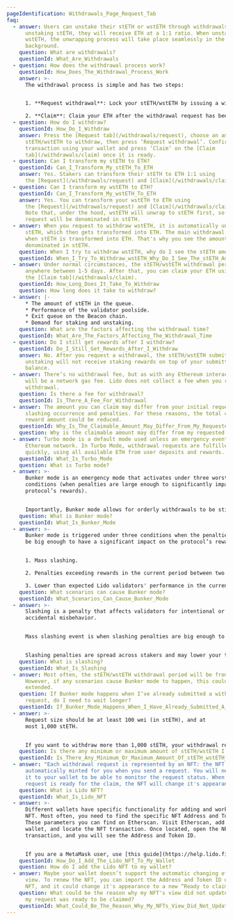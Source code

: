 ```yaml
---
pageIdentification: Withdrawals_Page_Request_Tab
faq:
  - answer: Users can unstake their stETH or wstETH through withdrawals. Upon
      unstaking stETH, they will receive ETH at a 1:1 ratio. When unstaking
      wstETH, the unwrapping process will take place seamlessly in the
      background.
    question: What are withdrawals?
    questionId: What_Are_Withdrawals
  - question: How does the withdrawal process work?
    questionId: How_Does_The_Withdrawal_Process_Work
    answer: >-
      The withdrawal process is simple and has two steps:


      1. **Request withdrawal**: Lock your stETH/wstETH by issuing a withdrawal request. ETH is sourced to fulfill the request, and then locked stETH is burned, which marks the withdrawal request as claimable. Under normal circumstances, this can take anywhere between 1-5 days.

      2. **Claim**: Claim your ETH after the withdrawal request has been processed.
  - question: How do I withdraw?
    questionId: How_Do_I_Withdraw
    answer: Press the [Request tab](/withdrawals/request), choose an amount of
      stETH/wstETH to withdraw, then press ‘Request withdrawal’. Confirm the
      transaction using your wallet and press ‘Claim’ on the [Claim
      tab](/withdrawals/claim) once it is ready.
  - question: Can I transform my stETH to ETH?
    questionId: Can_I_Transform_My_stETH_To_ETH
    answer: Yes. Stakers can transform their stETH to ETH 1:1 using
      the [Request](/withdrawals/request) and [Claim](/withdrawals/claim) tabs.
  - question: Can I transform my wstETH to ETH?
    questionId: Can_I_Transform_My_wstETH_To_ETH
    answer: Yes. You can transform your wstETH to ETH using
      the [Request](/withdrawals/request) and [Claim](/withdrawals/claim) tabs.
      Note that, under the hood, wstETH will unwrap to stETH first, so your
      request will be denominated in stETH.
  - answer: When you request to withdraw wstETH, it is automatically unwrapped into
      stETH, which then gets transformed into ETH. The main withdrawal period is
      when stETH is transformed into ETH. That's why you see the amount pending
      denominated in stETH.
    question: When I try to withdraw wstETH, why do I see the stETH amount in my request?
    questionId: When_I_Try_To_Withdraw_wstETH_Why_Do_I_See_The_stETH_Amount_In_My_Request
  - answer: Under normal circumstances, the stETH/wstETH withdrawal period can take
      anywhere between 1-5 days. After that, you can claim your ETH using
      the [Claim tab](/withdrawals/claim).
    questionId: How_Long_Does_It_Take_To_Withdraw
    question: How long does it take to withdraw?
  - answer: |-
      * The amount of stETH in the queue.
      * Performance of the validator poolside.
      * Exit queue on the Beacon chain.
      * Demand for staking and unstaking.
    question: What are the factors affecting the withdrawal time?
    questionId: What_Are_The_Factors_Affecting_The_Withdrawal_Time
  - question: Do I still get rewards after I withdraw?
    questionId: Do_I_Still_Get_Rewards_After_I_Withdraw
    answer: No. After you request a withdrawal, the stETH/wstETH submitted for
      unstaking will not receive staking rewards on top of your submitted
      balance.
  - answer: There’s no withdrawal fee, but as with any Ethereum interaction, there
      will be a network gas fee. Lido does not collect a fee when you request a
      withdrawal.
    question: Is there a fee for withdrawal?
    questionId: Is_There_A_Fee_For_Withdrawal
  - answer: The amount you can claim may differ from your initial request due to a
      slashing occurrence and penalties. For these reasons, the total claimable
      reward amount could be reduced.
    questionId: Why_Is_The_Claimable_Amount_May_Differ_From_My_Requested_Amount
    question: Why is the claimable amount may differ from my requested amount?
  - answer: Turbo mode is a default mode used unless an emergency event affects the
      Ethereum network. In Turbo Mode, withdrawal requests are fulfilled
      quickly, using all available ETH from user deposits and rewards.
    questionId: What_Is_Turbo_Mode
    question: What is Turbo mode?
  - answer: >-
      Bunker mode is an emergency mode that activates under three worst-case
      conditions (when penalties are large enough to significantly impact the
      protocol’s rewards).


      Importantly, Bunker mode allows for orderly withdrawals to be still processed, albeit more slowly, during chaotic tail-risk scenarios (e.g. mass slashings or a significant portion of validators going offline).
    question: What is Bunker mode?
    questionId: What_Is_Bunker_Mode
  - answer: >-
      Bunker mode is triggered under three conditions when the penalties might
      be big enough to have a significant impact on the protocol’s rewards:


      1. Mass slashing.

      2. Penalties exceeding rewards in the current period between two Oracle reports.

      3. Lower than expected Lido validators' performance in the current period between two Oracle reports and penalties exceeding rewards at the end of it.
    question: What scenarios can cause Bunker mode?
    questionId: What_Scenarios_Can_Cause_Bunker_Mode
  - answer: >-
      Slashing is a penalty that affects validators for intentional or
      accidental misbehavior.


      Mass slashing event is when slashing penalties are big enough to have the impact on Protocol's rewards in the current frame or in the future, esp. midterm penalties.


      Slashing penalties are spread across stakers and may lower your total reward amount. For more information, check out [What Are Staking/Validator Penalties](https://help.lido.fi/en/articles/5232780-what-are-staking-validator-penalties).
    question: What is slashing?
    questionId: What_Is_Slashing
  - answer: Most often, the stETH/wstETH withdrawal period will be from 1-5 days.
      However, if any scenarios cause Bunker mode to happen, this could be
      extended.
    question: If Bunker mode happens when I’ve already submitted a withdrawal
      request, do I need to wait longer?
    questionId: If_Bunker_Mode_Happens_When_I_Have_Already_Submitted_A_Withdrawal_Request_Do_I_Need_To_Wait_Longer
  - answer: >-
      Request size should be at least 100 wei (in stETH), and at
      most 1,000 stETH.


      If you want to withdraw more than 1,000 stETH, your withdrawal request will be split into several requests, but you will still only pay one transaction fee.
    question: Is there any minimum or maximum amount of stETH/wstETH I can withdraw?
    questionId: Is_There_Any_Minimum_Or_Maximum_Amount_Of_stETH_wstETH_I_Can_Withdraw
  - answer: "Each withdrawal request is represented by an NFT: the NFT is
      automatically minted for you when you send a request. You will need to add
      it to your wallet to be able to monitor the request status. When the
      request is ready for the claim, the NFT will change it's appearance."
    question: What is Lido NFT?
    questionId: What_Is_Lido_NFT
  - answer: >-
      Different wallets have specific functionality for adding and working with
      NFT. Most often, you need to find the specific NFT Address and Token ID.
      These parameters you can find on Etherscan. Visit Etherscan, add your
      wallet, and locate the NFT transaction. Once located, open the NFT
      transaction, and you will see the Address and Token ID.


      If you are a MetaMask user, use [this guide](https://help.lido.fi/en/articles/7858367-how-do-i-add-the-lido-nft-to-metamask).
    questionId: How_Do_I_Add_The_Lido_NFT_To_My_Wallet
    question: How do I add the Lido NFT to my wallet?
  - answer: Maybe your wallet doesn’t support the automatic changing of the NFT
      view. To renew the NFT, you can import the Address and Token ID of your
      NFT, and it could change it's appearance to a new “Ready to claim” one.
    question: What could be the reason why my NFT's view did not update even though
      my request was ready to be claimed?
    questionId: What_Could_Be_The_Reason_Why_My_NFTs_View_Did_Not_Update_Even_Though_My_Request_Was_Ready_To_Be_Claimed
---
```

